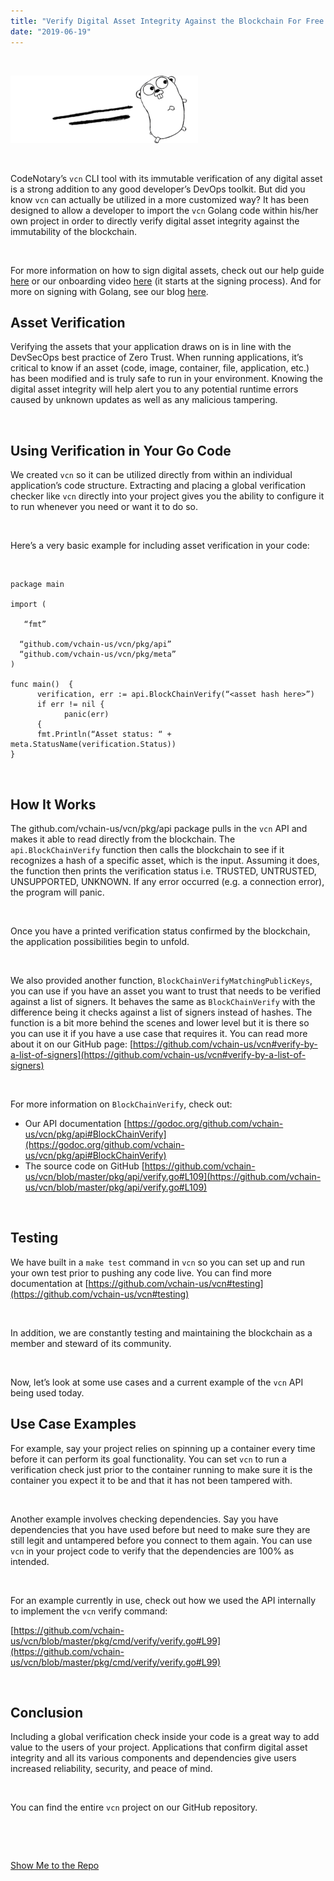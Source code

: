 ```yaml
---
title: "Verify Digital Asset Integrity Against the Blockchain For Free Using Golang"
date: "2019-06-19"
---
```


 

![Golang-logo](/images/blog/Golang-logo-300x108.png)

 

CodeNotary’s `vcn` CLI tool with its immutable verification of any digital asset is a strong addition to any good developer’s DevOps toolkit. But did you know `vcn` can actually be utilized in a more customized way? It has been designed to allow a developer to import the `vcn` Golang code within his/her own project in order to directly verify digital asset integrity against the immutability of the blockchain.

 

For more information on how to sign digital assets, check out our help guide [here](https://www.codenotary.io/help/#vcn_command_line) or our onboarding video [here](https://youtu.be/GrlygvXF1XE?t=421) (it starts at the signing process). And for more on signing with Golang, see our blog [here](https://www.codenotary.io/integrating-blockchain-based-code-signing-into-your-application-using-golang/).

## **Asset Verification**

Verifying the assets that your application draws on is in line with the DevSecOps best practice of Zero Trust. When running applications, it’s critical to know if an asset (code, image, container, file, application, etc.) has been modified and is truly safe to run in your environment. Knowing the digital asset integrity will help alert you to any potential runtime errors caused by unknown updates as well as any malicious tampering.

 

## **Using Verification in Your Go Code**

We created `vcn` so it can be utilized directly from within an individual application’s code structure. Extracting and placing a global verification checker like `vcn` directly into your project gives you the ability to configure it to run whenever you need or want it to do so.

 

Here’s a very basic example for including asset verification in your code:

 

```
package main
 
import (

   “fmt”

  “github.com/vchain-us/vcn/pkg/api”
  “github.com/vchain-us/vcn/pkg/meta”
)

func main()  {
      verification, err := api.BlockChainVerify(“<asset hash here>”)
      if err != nil {
            panic(err)
      {
      fmt.Println(“Asset status: “ + meta.StatusName(verification.Status))
}  
```

 

## **How It Works**

The github.com/vchain-us/vcn/pkg/api package pulls in the `vcn` API and makes it able to read directly from the blockchain. The `api.BlockChainVerify` function then calls the blockchain to see if it recognizes a hash of a specific asset, which is the input. Assuming it does, the function then prints the verification status i.e. TRUSTED, UNTRUSTED, UNSUPPORTED, UNKNOWN. If any error occurred (e.g. a connection error), the program will panic.

 

Once you have a printed verification status confirmed by the blockchain, the application possibilities begin to unfold.

 

We also provided another function, `BlockChainVerifyMatchingPublicKeys`, you can use if you have an asset you want to trust that needs to be verified against a list of signers. It behaves the same as `BlockChainVerify` with the difference being it checks against a list of signers instead of hashes. The function is a bit more behind the scenes and lower level but it is there so you can use it if you have a use case that requires it. You can read more about it on our GitHub page: [https://github.com/vchain-us/vcn#verify-by-a-list-of-signers](https://github.com/vchain-us/vcn#verify-by-a-list-of-signers)

 

For more information on `BlockChainVerify`, check out:

- Our API documentation [https://godoc.org/github.com/vchain-us/vcn/pkg/api#BlockChainVerify](https://godoc.org/github.com/vchain-us/vcn/pkg/api#BlockChainVerify)
- The source code on GitHub [https://github.com/vchain-us/vcn/blob/master/pkg/api/verify.go#L109](https://github.com/vchain-us/vcn/blob/master/pkg/api/verify.go#L109)

 

## **Testing**

We have built in a `make test` command in `vcn` so you can set up and run your own test prior to pushing any code live. You can find more documentation at [https://github.com/vchain-us/vcn#testing](https://github.com/vchain-us/vcn#testing)

 

In addition, we are constantly testing and maintaining the blockchain as a member and steward of its community.

 

Now, let’s look at some use cases and a current example of the `vcn` API being used today.

## **Use Case Examples**

For example, say your project relies on spinning up a container every time before it can perform its goal functionality. You can set `vcn` to run a verification check just prior to the container running to make sure it is the container you expect it to be and that it has not been tampered with.

 

Another example involves checking dependencies. Say you have dependencies that you have used before but need to make sure they are still legit and untampered before you connect to them again. You can use `vcn` in your project code to verify that the dependencies are 100% as intended.

 

For an example currently in use, check out how we used the API internally to implement the `vcn` verify command:

[https://github.com/vchain-us/vcn/blob/master/pkg/cmd/verify/verify.go#L99](https://github.com/vchain-us/vcn/blob/master/pkg/cmd/verify/verify.go#L99)

 

## **Conclusion**

Including a global verification check inside your code is a great way to add value to the users of your project. Applications that confirm digital asset integrity and all its various components and dependencies give users increased reliability, security, and peace of mind.

 

You can find the entire `vcn` project on our GitHub repository.

 

 

[Show Me to the Repo](https://github.com/vchain-us)
